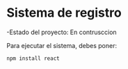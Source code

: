  <h1> Sistema de registro </h1>

 -Estado del proyecto: En contrusccion

 Para ejecutar el sistema, debes poner:

 ```npm install react```

